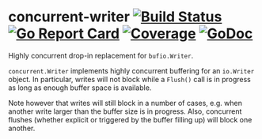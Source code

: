 # concurrent-writer [![Build Status](https://travis-ci.org/alin-sinpalean/concurrent-writer.svg)](https://travis-ci.org/alin-sinpalean/concurrent-writer) [![Go Report Card](https://goreportcard.com/badge/github.com/alin-sinpalean/concurrent-writer)](https://goreportcard.com/report/github.com/alin-sinpalean/concurrent-writer) [![Coverage](https://gocover.io/_badge/github.com/alin-sinpalean/concurrent-writer/concurrent)](https://gocover.io/github.com/alin-sinpalean/concurrent-writer/concurrent) [![GoDoc](https://godoc.org/github.com/alin-sinpalean/concurrent-writer/concurrent?status.svg)](https://godoc.org/github.com/alin-sinpalean/concurrent-writer/concurrent)
Highly concurrent drop-in replacement for `bufio.Writer`.

`concurrent.Writer` implements highly concurrent buffering for an `io.Writer` object.
In particular, writes will not block while a `Flush()` call is in progress as
long as enough buffer space is available.

Note however that writes will still block in a number of cases, e.g. when
another write larger than the buffer size is in progress. Also, concurrent
flushes (whether explicit or triggered by the buffer filling up) will block
one another.
